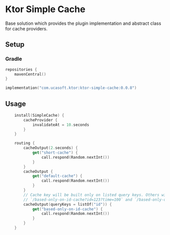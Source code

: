 # Ktor Simple Cache
Base solution which provides the plugin implementation and abstract class for cache providers.
## Setup
### Gradle
```kotlin
repositories {
    mavenCentral()
}

implementation("com.ucasoft.ktor:ktor-simple-cache:0.0.8")
```
## Usage
```kotlin
    install(SimpleCache) {
        cacheProvider {
            invalidateAt = 10.seconds
        }
    }

    routing {
        cacheOutput(2.seconds) {
            get("short-cache") {
                call.respond(Random.nextInt())
            }
        }
        cacheOutput {
            get("default-cache") {
                call.respond(Random.nextInt())
            }
        }
        // Cache key will be built only on listed query keys. Others will be ignored!
        // `/based-only-on-id-cache?id=123?time=100` and `/based-only-on-id-cache?id=123?time=200` requests will use similar cache key!
        cacheOutput(queryKeys = listOf("id")) {
            get("based-only-on-id-cache") {
                call.respond(Random.nextInt())
            }
        }
    }
```